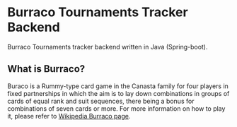 # Burraco Tournaments Tracker Backend
Burraco Tournaments tracker backend written in Java (Spring-boot). <br>

## What is Burraco?
Buraco is a Rummy-type card game in the Canasta family for four players in fixed partnerships in which the aim is to lay down combinations in groups of cards of equal rank and suit sequences, there being a bonus for combinations of seven cards or more.
For more information on how to play it, please refer to [Wikipedia Burraco page](https://en.wikipedia.org/wiki/Buraco).